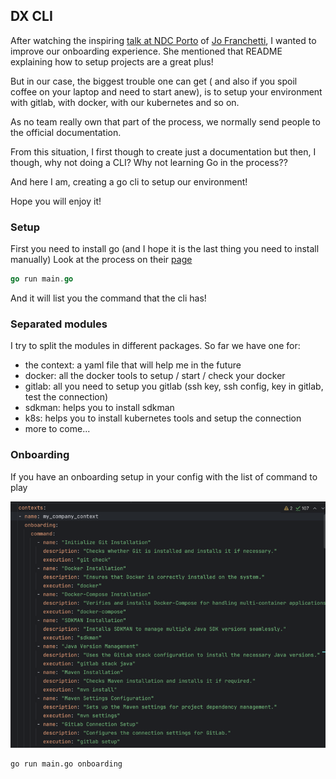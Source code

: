 ## DX CLI

After watching the inspiring [talk at NDC Porto](https://ndcporto.com/agenda/a-love-letter-to-long-lines-and-other-dx-stories-0lpb/0cvazslx2b4) of [Jo Franchetti](https://github.com/thisisjofrank), I wanted to improve our onboarding experience.
She mentioned that README explaining how to setup projects are a great plus!

But in our case, the biggest trouble one can get ( and also if you spoil coffee on your laptop and need to start anew), is to setup your environment with gitlab, with docker, with our kubernetes and so on.

As no team really own that part of the process, we normally send people to the official documentation.

From this situation, I first though to create just a documentation but then, I though, why not doing a CLI? Why not learning Go in the process??

And here I am, creating a go cli to setup our environment!

Hope you will enjoy it!

### Setup

First you need to install go (and I hope it is the last thing you need to install manually)
Look at the process on their [page](https://go.dev/doc/install) 

```go
go run main.go
```
And it will list you the command that the cli has!

### Separated modules

I try to split the modules in different packages.
So far we have one for:
* the context: a yaml file that will help me in the future
* docker: all the docker tools to setup / start / check your docker
* gitlab: all you need to setup you gitlab (ssh key, ssh config, key in gitlab, test the connection)
* sdkman: helps you to install sdkman
* k8s: helps you to install kubernetes tools and setup the connection
* more to come...

### Onboarding

If you have an onboarding setup in your config with the list of command to play

![img.png](documentation/img.png)
```bash
go run main.go onboarding
```
